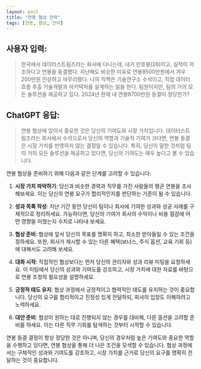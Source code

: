 ```yaml
---
layout: post
title: "연봉 협상 전략"
tags: [연봉, 협상, 전략]
---
```


## 사용자 입력:
> 한국에서 데이터스트림즈라는 회사에 다니는데, 내가 만호봉(26)이고, 실적이 저조하다고 연봉을 동결했다. 지난해도 비슷한 이유로 연봉8500만원에서 겨우 200만원 인상하고 마무리했다. 나의 직책은 기술연구소 수석이고, 직접 데이터흐름 추출 기술개발과 아키텍처를 설계하는 일을 한다. 팀원이지만, 팀의 거의 모든 솔루션을 제공하고 있다. 2024년 현재 내 연봉8700만원 동결이 정당한가?

## ChatGPT 응답:
> 연봉 협상에 있어서 중요한 것은 당신의 기여도와 시장 가치입니다. 데이터스트림즈라는 회사에서 수석으로서 당신의 역할과 기술적 기여가 크다면, 연봉 동결은 시장 가치를 반영하지 않는 결정일 수 있습니다. 특히, 당신이 말한 것처럼 팀의 거의 모든 솔루션을 제공하고 있다면, 당신의 기여도는 매우 높다고 볼 수 있습니다.

연봉 협상을 준비하기 위해 다음과 같은 단계를 고려할 수 있습니다:

1. **시장 가치 파악하기**: 당신과 비슷한 경력과 직무를 가진 사람들의 평균 연봉을 조사해보세요. 이는 당신의 연봉 요구가 합리적인지를 판단하는 기준이 될 수 있습니다.

2. **성과 목록 작성**: 지난 기간 동안 당신이 팀이나 회사에 기여한 성과와 성공 사례를 구체적으로 정리하세요. 가능하다면, 당신의 기여가 회사의 수익이나 비용 절감에 어떤 영향을 미쳤는지 수치로 나타내 보세요.

3. **협상 준비**: 협상에 앞서 당신의 목표를 명확히 하고, 최소한 받아들일 수 있는 조건을 정하세요. 또한, 회사가 제시할 수 있는 다른 혜택(보너스, 주식 옵션, 교육 기회 등)에 대해서도 고려해 보세요.

4. **대화 시작**: 직접적인 협상보다는 먼저 당신의 관리자와 성과 리뷰 미팅을 요청하세요. 이 미팅에서 당신의 성과와 기여도를 강조하고, 시장 가치에 대한 자료를 바탕으로 연봉 조정의 필요성을 설명하세요.

5. **긍정적 태도 유지**: 협상 과정에서 긍정적이고 협력적인 태도를 유지하는 것이 중요합니다. 당신의 요구를 합리적이고 진정성 있게 전달하되, 회사의 입장도 이해하려고 노력하세요.

6. **대안 준비**: 협상이 원하는 대로 진행되지 않는 경우를 대비해, 다른 옵션을 고려할 준비를 하세요. 이는 다른 직무 기회를 탐색하는 것부터 시작할 수 있습니다.

연봉 동결 결정이 항상 정당한 것은 아니며, 당신의 경우처럼 높은 기여도와 중요한 역할을 수행하고 있다면, 연봉 협상을 통해 더 나은 조건을 모색할 수 있습니다. 협상 과정에서는 구체적인 성과와 기여도를 강조하고, 시장 가치를 근거로 당신의 요구를 명확히 전달하는 것이 중요합니다.

